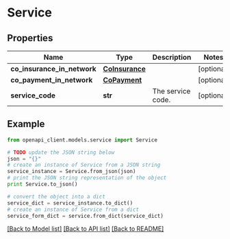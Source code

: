 # Service


## Properties
Name | Type | Description | Notes
------------ | ------------- | ------------- | -------------
**co_insurance_in_network** | [**CoInsurance**](CoInsurance.md) |  | [optional] 
**co_payment_in_network** | [**CoPayment**](CoPayment.md) |  | [optional] 
**service_code** | **str** | The service code. | [optional] 

## Example

```python
from openapi_client.models.service import Service

# TODO update the JSON string below
json = "{}"
# create an instance of Service from a JSON string
service_instance = Service.from_json(json)
# print the JSON string representation of the object
print Service.to_json()

# convert the object into a dict
service_dict = service_instance.to_dict()
# create an instance of Service from a dict
service_form_dict = service.from_dict(service_dict)
```
[[Back to Model list]](../README.md#documentation-for-models) [[Back to API list]](../README.md#documentation-for-api-endpoints) [[Back to README]](../README.md)


